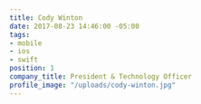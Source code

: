 ```yaml
---
title: Cody Winton
date: 2017-08-23 14:46:00 -05:00
tags:
- mobile
- ios
- swift
position: 1
company_title: President & Technology Officer
profile_image: "/uploads/cody-winton.jpg"
---
```


